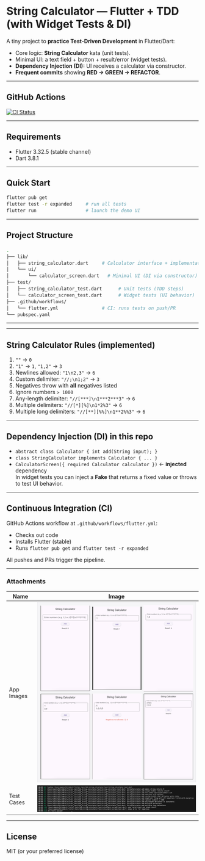 # String Calculator — Flutter + TDD (with Widget Tests & DI)

A tiny project to **practice Test-Driven Development** in Flutter/Dart:

- Core logic: **String Calculator** kata (unit tests).
- Minimal UI: a text field + button + result/error (widget tests).
- **Dependency Injection (DI):** UI receives a calculator via constructor.
- **Frequent commits** showing **RED → GREEN → REFACTOR**.

---

## GitHub Actions

[![CI Status](https://github.com/NTJ3/tdd_string_calculator/actions/workflows/flutter.yml/badge.svg)](https://github.com/NTJ3/tdd_string_calculator/actions/workflows/flutter.yml)

---

## Requirements

- Flutter 3.32.5 (stable channel)
- Dart 3.8.1

---

## Quick Start

```bash
flutter pub get
flutter test -r expanded     # run all tests
flutter run                  # launch the demo UI
```

---

## Project Structure

```bash
.
├── lib/
│   ├── string_calculator.dart     # Calculator interface + implementation + exception
│   └── ui/
│       └── calculator_screen.dart   # Minimal UI (DI via constructor)
├── test/
│   ├── string_calculator_test.dart      # Unit tests (TDD steps)
│   └── calculator_screen_test.dart      # Widget tests (UI behavior)
├── .github/workflows/
│   └── flutter.yml                # CI: runs tests on push/PR
└── pubspec.yaml

```

---


---

## String Calculator Rules (implemented)

1. `""` → `0`  
2. `"1"` → `1`, `"1,2"` → `3`  
3. Newlines allowed: `"1\n2,3"` → `6`  
4. Custom delimiter: `"//;\n1;2"` → `3`  
5. Negatives throw with **all** negatives listed  
6. Ignore numbers `> 1000`  
7. Any-length delimiter: `"//[***]\n1***2***3"` → `6`  
8. Multiple delimiters: `"//[*][%]\n1*2%3"` → `6`  
9. Multiple long delimiters: `"//[**][%%]\n1**2%%3"` → `6`

---

## Dependency Injection (DI) in this repo

- `abstract class Calculator { int add(String input); }`
- `class StringCalculator implements Calculator { ... }`
- `CalculatorScreen({ required Calculator calculator })` ← **injected** dependency  
  In widget tests you can inject a **Fake** that returns a fixed value or throws to test UI behavior.

---

## Continuous Integration (CI)

GitHub Actions workflow at `.github/workflows/flutter.yml`:

- Checks out code
- Installs Flutter (stable)
- Runs `flutter pub get` and `flutter test -r expanded`

All pushes and PRs trigger the pipeline.

---

### Attachments

| Name             | Image                                                                |
| ----------------- | ------------------------------------------------------------------ |
| App Images | ![AppTestCase](./screenshots/string_calculator_app.png) |
| Test Cases | ![TestCase](./screenshots/test_cases.png) |


---

## License

MIT (or your preferred license)
